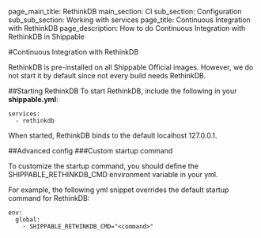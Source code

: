 page_main_title: RethinkDB
main_section: CI
sub_section: Configuration
sub_sub_section: Working with services
page_title: Continuous Integration with RethinkDB
page_description: How to do Continuous Integration with RethinkDB in Shippable

#Continuous Integration with RethinkDB

RethinkDB is pre-installed on all Shippable Official images. However, we do not start it by default since not every build needs RethinkDB.

##Starting RethinkDB
To start RethinkDB, include the following in your **shippable.yml**:

```
services:
  - rethinkdb
```

When started, RethinkDB binds to the default localhost 127.0.0.1.

##Advanced config
###Custom startup command

To customize the startup command, you should define the SHIPPABLE_RETHINKDB_CMD environment variable in your yml.

For example, the following yml snippet overrides the default startup command for RethinkDB:

```
env:
  global:
    - SHIPPABLE_RETHINKDB_CMD="<command>"
```
